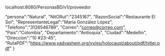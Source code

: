 localhost:8080/PersonasBD/v1/proveedor

 "persona":"Natural",
 "NitORut":"2345167",
 "RazonSocial":"Restaurante El Sol",
 "RepresentanteLegal":"María González López",
 "Telefono":"3126546789",
 "Correo":"correo@correo.com",
 "Pais":"Colombia",
 "Departamento":"Antioquia",
 "Ciudad":"Medellin",
 "Direccion":"10 #23-45",
 "RutaPDF":"https://www.yadvashem.org/yv/es/holocaust/about/pdf/hitler.pdf" }